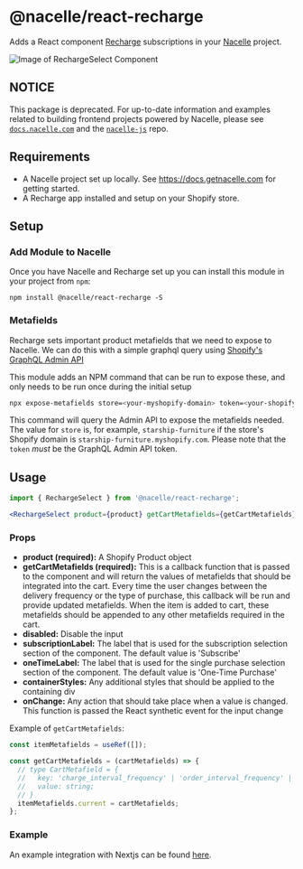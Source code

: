 # @nacelle/react-recharge

Adds a React component [Recharge](https://rechargepayments.com/) subscriptions in your [Nacelle](https://getnacelle.com/) project.

![Image of RechargeSelect Component](component.png)

## NOTICE

This package is deprecated. For up-to-date information and examples related to building frontend projects powered by Nacelle, please see [`docs.nacelle.com`](https://docs.nacelle.com/docs/heads) and the [`nacelle-js`](https://github.com/getnacelle/nacelle-js) repo.

## Requirements

- A Nacelle project set up locally. See https://docs.getnacelle.com for getting started.
- A Recharge app installed and setup on your Shopify store.

## Setup

### Add Module to Nacelle

Once you have Nacelle and Recharge set up you can install this module in your project from `npm`:

```
npm install @nacelle/react-recharge -S
```

### Metafields

Recharge sets important product metafields that we need to expose to Nacelle. We can do this with a simple graphql query using [Shopify's GraphQL Admin API](https://help.shopify.com/en/api/graphql-admin-api/reference/object/metafieldstorefrontvisibility)

This module adds an NPM command that can be run to expose these, and only needs to be run once during the initial setup

```sh
npx expose-metafields store=<your-myshopify-domain> token=<your-shopify-admin-api-token>
```

This command will query the Admin API to expose the metafields needed. The value for `store` is, for example, `starship-furniture` if the store's Shopify domain is `starship-furniture.myshopify.com`. Please note that the `token` _must_ be the GraphQL Admin API token.

## Usage

```jsx
import { RechargeSelect } from '@nacelle/react-recharge';

<RechargeSelect product={product} getCartMetafields={getCartMetafields} />;
```

### Props

- **product (required):** A Shopify Product object
- **getCartMetafields (required):** This is a callback function that is passed to the component and will return the values of metafields that should be integrated into the cart. Every time the user changes between the delivery frequency or the type of purchase, this callback will be run and provide updated metafields. When the item is added to cart, these metafields should be appended to any other metafields required in the cart.
- **disabled:** Disable the input
- **subscriptionLabel:** The label that is used for the subscription selection section of the component. The default value is 'Subscribe'
- **oneTimeLabel:** The label that is used for the single purchase selection section of the component. The default value is 'One-Time Purchase'
- **containerStyles:** Any additional styles that should be applied to the containing div
- **onChange:** Any action that should take place when a value is changed. This function is passed the React synthetic event for the input change

Example of `getCartMetafields`:

```js
const itemMetafields = useRef([]);

const getCartMetafields = (cartMetafields) => {
  // type CartMetafield = {
  //   key: 'charge_interval_frequency' | 'order_interval_frequency' | 'order_interval_unit';
  //   value: string;
  // }
  itemMetafields.current = cartMetafields;
};
```

### Example

An example integration with Nextjs can be found [here](https://github.com/getnacelle/nacelle-react/tree/main/examples/withRecharge).
